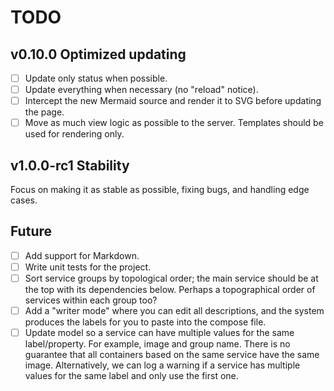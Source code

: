# TODO

## v0.10.0 Optimized updating

- [ ] Update only status when possible.
- [ ] Update everything when necessary (no "reload" notice).
- [ ] Intercept the new Mermaid source and render it to SVG before updating the page. 
- [ ] Move as much view logic as possible to the server. Templates should be used for rendering only.

## v1.0.0-rc1 Stability

Focus on making it as stable as possible, fixing bugs, and handling edge cases.

## Future

- [ ] Add support for Markdown.
- [ ] Write unit tests for the project.
- [ ] Sort service groups by topological order; the main service should be at the top with its dependencies below.
      Perhaps a topographical order of services within each group too?
- [ ] Add a "writer mode" where you can edit all descriptions, and the system produces the labels for you to paste into the compose file.
- [ ] Update model so a service can have multiple values for the same label/property.
  For example, image and group name.
  There is no guarantee that all containers based on the same service have the same image.
  Alternatively, we can log a warning if a service has multiple values for the same label and only use the first one.
